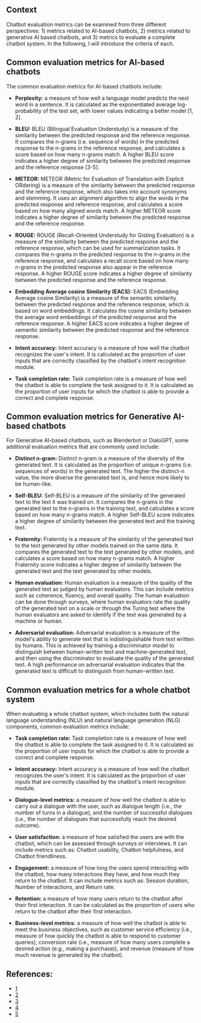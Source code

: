 ## Context
Chatbot evaluation metrics can be examined from three different perspectives: 1) metrics related to AI-based chatbots, 2) metrics related to generative AI based chatbots, and 3) metrics to evaluate a complete chatbot system. In the following, I will introduce the criteria of each.  

## Common evaluation metrics for AI-based chatbots

The common evaluation metrics for AI-based chatbots include:

-   **Perplexity:** a measure of how well a language model predicts the next word in a sentence. It is calculated as the exponentiated average log-probability of the test set, with lower values indicating a better model [1, 2].  
    
-   **BLEU:** BLEU (Bilingual Evaluation Understudy) is a measure of the similarity between the predicted response and the reference response. It compares the n-grams (i.e. sequence of words) in the predicted response to the n-grams in the reference response, and calculates a score based on how many n-grams match. A higher BLEU score indicates a higher degree of similarity between the predicted response and the reference response [3-5].  
    
-   **METEOR:** METEOR (Metric for Evaluation of Translation with Explicit ORdering) is a measure of the similarity between the predicted response and the reference response, which also takes into account synonyms and stemming. It uses an alignment algorithm to align the words in the predicted response and reference response, and calculates a score based on how many aligned words match. A higher METEOR score indicates a higher degree of similarity between the predicted response and the reference response.  
    
-   **ROUGE:** ROUGE (Recall-Oriented Understudy for Gisting Evaluation) is a measure of the similarity between the predicted response and the reference response, which can be used for summarization tasks. It compares the n-grams in the predicted response to the n-grams in the reference response, and calculates a recall score based on how many n-grams in the predicted response also appear in the reference response. A higher ROUGE score indicates a higher degree of similarity between the predicted response and the reference response.  
    
-   **Embedding Average cosine Similarity (EACS):** EACS (Embedding Average cosine Similarity) is a measure of the semantic similarity between the predicted response and the reference response, which is based on word embeddings. It calculates the cosine similarity between the average word embeddings of the predicted response and the reference response. A higher EACS score indicates a higher degree of semantic similarity between the predicted response and the reference response.  
    
-   **Intent accuracy:** Intent accuracy is a measure of how well the chatbot recognizes the user's intent. It is calculated as the proportion of user inputs that are correctly classified by the chatbot's intent recognition module.  
    
-   **Task completion rate:** Task completion rate is a measure of how well the chatbot is able to complete the task assigned to it. It is calculated as the proportion of user inputs for which the chatbot is able to provide a correct and complete response.  
    

## Common evaluation metrics for Generative AI-based chatbots

For Generative AI-based chatbots, such as Blenderbot or DialoGPT, some additional evaluation metrics that are commonly used include:  

-   **Distinct n-gram:** Distinct n-gram is a measure of the diversity of the generated text. It is calculated as the proportion of unique n-grams (i.e. sequences of words) in the generated text. The higher the distinct-n value, the more diverse the generated text is, and hence more likely to be human-like.  
    
-   **Self-BLEU:** Self-BLEU is a measure of the similarity of the generated text to the text it was trained on. It compares the n-grams in the generated text to the n-grams in the training text, and calculates a score based on how many n-grams match. A higher Self-BLEU score indicates a higher degree of similarity between the generated text and the training text.  
    
-   **Fraternity:** Fraternity is a measure of the similarity of the generated text to the text generated by other models trained on the same data. It compares the generated text to the text generated by other models, and calculates a score based on how many n-grams match. A higher Fraternity score indicates a higher degree of similarity between the generated text and the text generated by other models.  
    
-   **Human evaluation:** Human evaluation is a measure of the quality of the generated text as judged by human evaluators. This can include metrics such as coherence, fluency, and overall quality. The human evaluation can be done through surveys, where human evaluators rate the quality of the generated text on a scale or through the Turing test where the human evaluators are asked to identify if the text was generated by a machine or human.  
    
-   **Adversarial evaluation:** Adversarial evaluation is a measure of the model's ability to generate text that is indistinguishable from text written by humans. This is achieved by training a discriminator model to distinguish between human-written text and machine-generated text, and then using the discriminator to evaluate the quality of the generated text. A high performance on adversarial evaluation indicates that the generated text is difficult to distinguish from human-written text.  
    

## Common evaluation metrics for a whole chatbot system

When evaluating a whole chatbot system, which includes both the natural language understanding (NLU) and natural language generation (NLG) components, common evaluation metrics include:  

-   **Task completion rate:** Task completion rate is a measure of how well the chatbot is able to complete the task assigned to it. It is calculated as the proportion of user inputs for which the chatbot is able to provide a correct and complete response.  
    
-   **Intent accuracy:** Intent accuracy is a measure of how well the chatbot recognizes the user's intent. It is calculated as the proportion of user inputs that are correctly classified by the chatbot's intent recognition module.  
    
-   **Dialogue-level metrics:** a measure of how well the chatbot is able to carry out a dialogue with the user, such as dialogue length (i.e., the number of turns in a dialogue), and the number of successful dialogues (i.e., the number of dialogues that successfully reach the desired outcome).  
    
-   **User satisfaction:** a measure of how satisfied the users are with the chatbot, which can be assessed through surveys or interviews. It can include metrics such as: Chatbot usability, Chatbot helpfulness, and Chatbot friendliness.  
    
-   **Engagement:** a measure of how long the users spend interacting with the chatbot, how many interactions they have, and how much they return to the chatbot. It can include metrics such as: Session duration, Number of interactions, and Return rate.   
    
-   **Retention:** a measure of how many users return to the chatbot after their first interaction. It can be calculated as the proportion of users who return to the chatbot after their first interaction.  
    
-   **Business-level metrics:** a measure of how well the chatbot is able to meet the business objectives, such as customer service efficiency (i.e., measure of how quickly the chatbot is able to respond to customer queries), conversion rate (i.e., measure of how many users complete a desired action (e.g., making a purchase)), and revenue (measure of how much revenue is generated by the chatbot).  

## References:
- [1](https://en.wikipedia.org/wiki/Perplexity)  
- [2](https://medium.com/nlplanet/two-minutes-nlp-perplexity-explained-with-simple-probabilities-6cdc46884584)  
- [3](https://cloud.google.com/translate/automl/docs/evaluate#:~:text=BLEU%20(BiLingual%20Evaluation%20Understudy)%20is,of%20high%20quality%20reference%20translations.)  
- [4](https://en.wikipedia.org/wiki/BLEU)  
- [5](https://www.geeksforgeeks.org/nlp-bleu-score-for-evaluating-neural-machine-translation-python/)  
